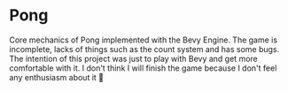 # Pong
Core mechanics of Pong implemented with the Bevy Engine. The game is incomplete, lacks of things such as the count system and has some bugs. The intention of this project was just to play with Bevy and get more comfortable with it. I don't think I will finish the game because I don't feel any enthusiasm about it 🤷
